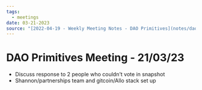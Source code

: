 ```yaml
---
tags:
  - meetings
date: 03-21-2023
source: "[2022-04-19 - Weekly Meeting Notes - DAO Primitives](notes/dao-primitives/primitives-archive/primitives-docs/2022-04-19%20-%20Weekly%20Meeting%20Notes%20-%20DAO%20Primitives.md)"
---
```


# DAO Primitives Meeting - 21/03/23

- Discuss response to 2 people who couldn't vote in snapshot
- Shannon/partnerships team and gitcoin/Allo stack set up